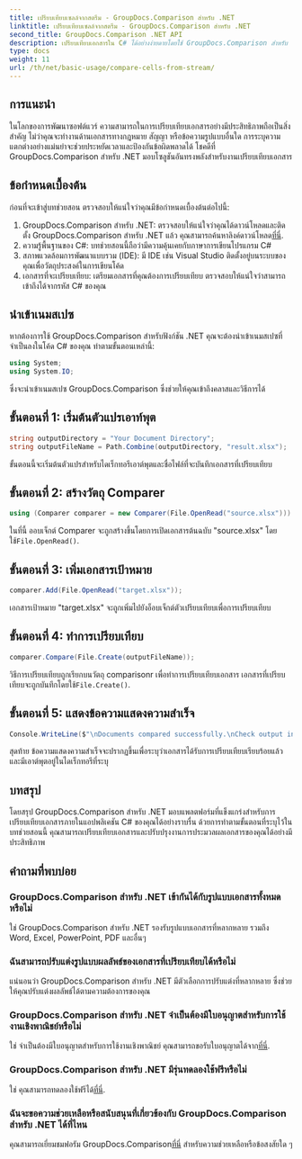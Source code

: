 ```yaml
---
title: เปรียบเทียบเซลล์จากสตรีม - GroupDocs.Comparison สำหรับ .NET
linktitle: เปรียบเทียบเซลล์จากสตรีม - GroupDocs.Comparison สำหรับ .NET
second_title: GroupDocs.Comparison .NET API
description: เปรียบเทียบเอกสารใน C# ได้อย่างง่ายดายโดยใช้ GroupDocs.Comparison สำหรับ .NET ปรับปรุงงานการประมวลผลเอกสารของคุณได้อย่างง่ายดาย
type: docs
weight: 11
url: /th/net/basic-usage/compare-cells-from-stream/
---
```

## การแนะนำ
ในโลกของการพัฒนาซอฟต์แวร์ ความสามารถในการเปรียบเทียบเอกสารอย่างมีประสิทธิภาพถือเป็นสิ่งสำคัญ ไม่ว่าคุณจะทำงานด้านเอกสารทางกฎหมาย สัญญา หรือข้อความรูปแบบอื่นใด การระบุความแตกต่างอย่างแม่นยำจะช่วยประหยัดเวลาและป้องกันข้อผิดพลาดได้ โชคดีที่ GroupDocs.Comparison สำหรับ .NET มอบโซลูชันอันทรงพลังสำหรับงานเปรียบเทียบเอกสาร
## ข้อกำหนดเบื้องต้น
ก่อนที่จะเข้าสู่บทช่วยสอน ตรวจสอบให้แน่ใจว่าคุณมีข้อกำหนดเบื้องต้นต่อไปนี้:
1.  GroupDocs.Comparison สำหรับ .NET: ตรวจสอบให้แน่ใจว่าคุณได้ดาวน์โหลดและติดตั้ง GroupDocs.Comparison สำหรับ .NET แล้ว คุณสามารถค้นหาลิงค์ดาวน์โหลด[ที่นี่](https://releases.groupdocs.com/comparison/net/).
2. ความรู้พื้นฐานของ C#: บทช่วยสอนนี้ถือว่ามีความคุ้นเคยกับภาษาการเขียนโปรแกรม C#
3. สภาพแวดล้อมการพัฒนาแบบรวม (IDE): มี IDE เช่น Visual Studio ติดตั้งอยู่บนระบบของคุณเพื่อวัตถุประสงค์ในการเขียนโค้ด
4. เอกสารที่จะเปรียบเทียบ: เตรียมเอกสารที่คุณต้องการเปรียบเทียบ ตรวจสอบให้แน่ใจว่าสามารถเข้าถึงได้จากรหัส C# ของคุณ

## นำเข้าเนมสเปซ
หากต้องการใช้ GroupDocs.Comparison สำหรับฟังก์ชัน .NET คุณจะต้องนำเข้าเนมสเปซที่จำเป็นลงในโค้ด C# ของคุณ ทำตามขั้นตอนเหล่านี้:

```csharp
using System;
using System.IO;
```
ซึ่งจะนำเข้าเนมสเปซ GroupDocs.Comparison ซึ่งช่วยให้คุณเข้าถึงคลาสและวิธีการได้

## ขั้นตอนที่ 1: เริ่มต้นตัวแปรเอาท์พุต
```csharp
string outputDirectory = "Your Document Directory";
string outputFileName = Path.Combine(outputDirectory, "result.xlsx");
```
ขั้นตอนนี้จะเริ่มต้นตัวแปรสำหรับไดเร็กทอรีเอาต์พุตและชื่อไฟล์ที่จะบันทึกเอกสารที่เปรียบเทียบ
## ขั้นตอนที่ 2: สร้างวัตถุ Comparer
```csharp
using (Comparer comparer = new Comparer(File.OpenRead("source.xlsx")))
```
 ในที่นี้ ออบเจ็กต์ Comparer จะถูกสร้างขึ้นโดยการเปิดเอกสารต้นฉบับ "source.xlsx" โดยใช้`File.OpenRead()`.
## ขั้นตอนที่ 3: เพิ่มเอกสารเป้าหมาย
```csharp
comparer.Add(File.OpenRead("target.xlsx"));
```
เอกสารเป้าหมาย "target.xlsx" จะถูกเพิ่มไปยังอ็อบเจ็กต์ตัวเปรียบเทียบเพื่อการเปรียบเทียบ
## ขั้นตอนที่ 4: ทำการเปรียบเทียบ
```csharp
comparer.Compare(File.Create(outputFileName));
```
 วิธีการเปรียบเทียบถูกเรียกบนวัตถุ comparisonr เพื่อทำการเปรียบเทียบเอกสาร เอกสารที่เปรียบเทียบจะถูกบันทึกโดยใช้`File.Create()`.
## ขั้นตอนที่ 5: แสดงข้อความแสดงความสำเร็จ
```csharp
Console.WriteLine($"\nDocuments compared successfully.\nCheck output in {outputDirectory}.");
```
สุดท้าย ข้อความแสดงความสำเร็จจะปรากฏขึ้นเพื่อระบุว่าเอกสารได้รับการเปรียบเทียบเรียบร้อยแล้ว และมีเอาต์พุตอยู่ในไดเร็กทอรีที่ระบุ

## บทสรุป
โดยสรุป GroupDocs.Comparison สำหรับ .NET มอบแพลตฟอร์มที่แข็งแกร่งสำหรับการเปรียบเทียบเอกสารภายในแอปพลิเคชัน C# ของคุณได้อย่างราบรื่น ด้วยการทำตามขั้นตอนที่ระบุไว้ในบทช่วยสอนนี้ คุณสามารถเปรียบเทียบเอกสารและปรับปรุงงานการประมวลผลเอกสารของคุณได้อย่างมีประสิทธิภาพ
## คำถามที่พบบ่อย
### GroupDocs.Comparison สำหรับ .NET เข้ากันได้กับรูปแบบเอกสารทั้งหมดหรือไม่
ใช่ GroupDocs.Comparison สำหรับ .NET รองรับรูปแบบเอกสารที่หลากหลาย รวมถึง Word, Excel, PowerPoint, PDF และอื่นๆ
### ฉันสามารถปรับแต่งรูปแบบผลลัพธ์ของเอกสารที่เปรียบเทียบได้หรือไม่
แน่นอนว่า GroupDocs.Comparison สำหรับ .NET มีตัวเลือกการปรับแต่งที่หลากหลาย ซึ่งช่วยให้คุณปรับแต่งผลลัพธ์ได้ตามความต้องการของคุณ
### GroupDocs.Comparison สำหรับ .NET จำเป็นต้องมีใบอนุญาตสำหรับการใช้งานเชิงพาณิชย์หรือไม่
 ใช่ จำเป็นต้องมีใบอนุญาตสำหรับการใช้งานเชิงพาณิชย์ คุณสามารถขอรับใบอนุญาตได้จาก[ที่นี่](https://purchase.groupdocs.com/buy).
### GroupDocs.Comparison สำหรับ .NET มีรุ่นทดลองใช้ฟรีหรือไม่
 ใช่ คุณสามารถทดลองใช้ฟรีได้[ที่นี่](https://releases.groupdocs.com/).
### ฉันจะขอความช่วยเหลือหรือสนับสนุนที่เกี่ยวข้องกับ GroupDocs.Comparison สำหรับ .NET ได้ที่ไหน
 คุณสามารถเยี่ยมชมฟอรัม GroupDocs.Comparison[ที่นี่](https://forum.groupdocs.com/c/comparison/12) สำหรับความช่วยเหลือหรือข้อสงสัยใด ๆ